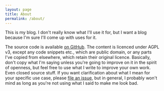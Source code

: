 ```yaml
---
layout: page
title: About
permalink: /about/
---
```


This is my blog. I don't really know what I'll use it for, but I want a blog
because I'm sure I'll come up with uses for it.

The source code is available [on GitHub](https://github.com/lengau/lengau.github.io).
The content is licenced under AGPL v3, except any code snippets etc., which are
public domain, or any parts I've copied from elsewhere, which retain their
original licence. Basically, don't copy what I'm saying unless you're going to
improve on it in the spirit of openness, but feel free to use what I write to 
improve your own work. Even closed source stuff. If you want clarification about
what I mean for your specific use case, please 
[file an issue](https://github.com/lengau/lengau.github.io/issues), but in 
general, I probably won't mind as long as you're not using what I said to make
me look bad.
